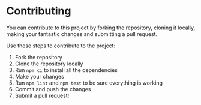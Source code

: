 # Contributing

You can contribute to this project by forking the repository, cloning it locally, making your fantastic changes and submitting a pull request.

Use these steps to contribute to the project:

1. Fork the repository
2. Clone the repository locally
3. Run `npm ci` to install all the dependencies
4. Make your changes
5. Run `npm lint` and `npm test` to be sure everything is working
6. Commit and push the changes
7. Submit a pull request!

